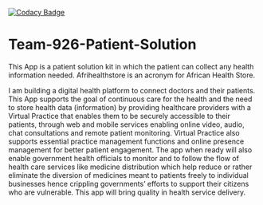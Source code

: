[![Codacy Badge](https://app.codacy.com/project/badge/Grade/a4c572a2955f41e59a7419f8b37211f0)](https://www.codacy.com/gh/BuildForSDGCohort2/Team-926-Frontend?utm_source=github.com&amp;utm_medium=referral&amp;utm_content=BuildForSDGCohort2/Team-926-Frontend&amp;utm_campaign=Badge_Grade)


# Team-926-Patient-Solution
This App is a patient solution kit in which the patient can collect any health information needed.
Afrihealthstore is an acronym for African Health Store.

I am building a digital health platform to connect doctors and their patients. This App supports the goal of continuous care for the health and the need to store health data (information) by providing healthcare providers with a Virtual Practice that enables them to be securely accessible to their patients, through web and mobile services enabling online video, audio, chat consultations and remote patient monitoring. Virtual Practice also supports essential practice management functions and online presence management for better patient engagement. The app when ready will also enable government health officials to monitor and to follow the flow of health care services like medicine distribution which help reduce or rather eliminate the diversion of medicines meant to patients freely to individual businesses hence crippling governments’ efforts to support their citizens who are vulnerable. This app will bring quality in health service delivery.










